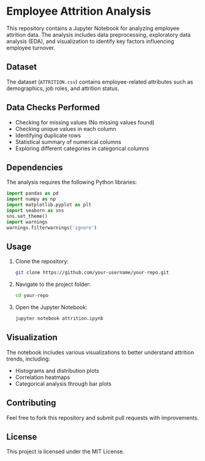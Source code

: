 # Employee Attrition Analysis

This repository contains a Jupyter Notebook for analyzing employee attrition data. The analysis includes data preprocessing, exploratory data analysis (EDA), and visualization to identify key factors influencing employee turnover.

## Dataset
The dataset (`ATTRITION.csv`) contains employee-related attributes such as demographics, job roles, and attrition status.

## Data Checks Performed
- Checking for missing values (No missing values found)
- Checking unique values in each column
- Identifying duplicate rows
- Statistical summary of numerical columns
- Exploring different categories in categorical columns

## Dependencies
The analysis requires the following Python libraries:
```python
import pandas as pd
import numpy as np
import matplotlib.pyplot as plt
import seaborn as sns
sns.set_theme()
import warnings
warnings.filterwarnings('ignore')
```

## Usage
1. Clone the repository:
   ```sh
   git clone https://github.com/your-username/your-repo.git
   ```
2. Navigate to the project folder:
   ```sh
   cd your-repo
   ```
3. Open the Jupyter Notebook:
   ```sh
   jupyter notebook attrition.ipynb
   ```

## Visualization
The notebook includes various visualizations to better understand attrition trends, including:
- Histograms and distribution plots
- Correlation heatmaps
- Categorical analysis through bar plots

## Contributing
Feel free to fork this repository and submit pull requests with improvements.

## License
This project is licensed under the MIT License.

